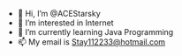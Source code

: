 - 👋 Hi, I’m @ACEStarsky
- 👀 I’m interested in Internet
- 🌱 I’m currently learning Java Programming
- 📫 My email is Stay112233@hotmail.com
<!---
ACEStarsky/ACEStarsky is a ✨ special ✨ repository because its `README.md` (this file) appears on your GitHub profile.
You can click the Preview link to take a look at your changes.
--->
